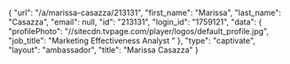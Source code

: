 {
    "url": "\/a\/marissa-casazza\/213131",
    "first_name": "Marissa",
    "last_name": "Casazza",
    "email": null,
    "id": "213131",
    "login_id": "1759121",
    "data": {
        "profilePhoto": "\/\/sitecdn.tvpage.com\/player\/logos\/default_profile.jpg",
        "job_title": "Marketing Effectiveness Analyst "
    },
    "type": "captivate",
    "layout": "ambassador",
    "title": "Marissa Casazza"
}